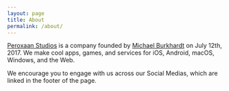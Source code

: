 ```yaml
---
layout: page
title: About
permalink: /about/
---
```


[Peroxaan Studios](https://peroxaan.com) is a company founded by [Michael Burkhardt](https://twitter.com/tme_michael) on July 12th, 2017. We make cool apps, games, and services for iOS, Android, macOS, Windows, and the Web.

We encourage you to engage with us across our Social Medias, which are linked in the footer of the page.
